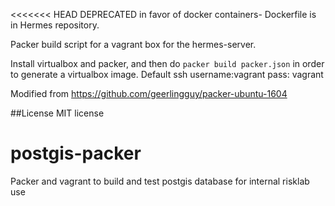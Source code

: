 <<<<<<< HEAD
DEPRECATED in favor of docker containers- Dockerfile is in Hermes repository. 

Packer build script for a vagrant box 
for the hermes-server. 

Install virtualbox and packer, and then do 
`packer build packer.json` in order to generate a 
virtualbox image. Default ssh username:vagrant pass: vagrant

Modified from https://github.com/geerlingguy/packer-ubuntu-1604 

##License
MIT license
# postgis-packer
Packer and vagrant to build and test postgis database for internal risklab use
